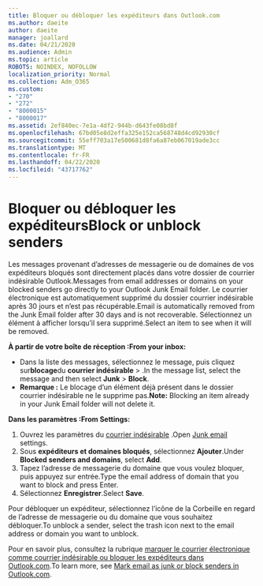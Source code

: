 ```yaml
---
title: Bloquer ou débloquer les expéditeurs dans Outlook.com
ms.author: daeite
author: daeite
manager: joallard
ms.date: 04/21/2020
ms.audience: Admin
ms.topic: article
ROBOTS: NOINDEX, NOFOLLOW
localization_priority: Normal
ms.collection: Adm_O365
ms.custom:
- "270"
- "272"
- "8000015"
- "8000017"
ms.assetid: 2ef840ec-7e1a-4df2-944b-d643fe08bd8f
ms.openlocfilehash: 67bd05e8d2effa325e152ca568748d4cd92930cf
ms.sourcegitcommit: 55eff703a17e500681d8fa6a87eb067019ade3cc
ms.translationtype: MT
ms.contentlocale: fr-FR
ms.lasthandoff: 04/22/2020
ms.locfileid: "43717762"
---
```

# <a name="block-or-unblock-senders"></a><span data-ttu-id="084a5-102">Bloquer ou débloquer les expéditeurs</span><span class="sxs-lookup"><span data-stu-id="084a5-102">Block or unblock senders</span></span>

<span data-ttu-id="084a5-103">Les messages provenant d’adresses de messagerie ou de domaines de vos expéditeurs bloqués sont directement placés dans votre dossier de courrier indésirable Outlook.</span><span class="sxs-lookup"><span data-stu-id="084a5-103">Messages from email addresses or domains on your blocked senders go directly to your Outlook Junk Email folder.</span></span> <span data-ttu-id="084a5-104">Le courrier électronique est automatiquement supprimé du dossier courrier indésirable après 30 jours et n’est pas récupérable.</span><span class="sxs-lookup"><span data-stu-id="084a5-104">Email is automatically removed from the Junk Email folder after 30 days and is not recoverable.</span></span> <span data-ttu-id="084a5-105">Sélectionnez un élément à afficher lorsqu’il sera supprimé.</span><span class="sxs-lookup"><span data-stu-id="084a5-105">Select an item to see when it will be removed.</span></span>

<span data-ttu-id="084a5-106">**À partir de votre boîte de réception :**</span><span class="sxs-lookup"><span data-stu-id="084a5-106">**From your inbox:**</span></span>

- <span data-ttu-id="084a5-107">Dans la liste des messages, sélectionnez le message, puis cliquez sur**blocage**du **courrier indésirable** > .</span><span class="sxs-lookup"><span data-stu-id="084a5-107">In the message list, select the message and then select **Junk** > **Block**.</span></span>
- <span data-ttu-id="084a5-108">**Remarque :** Le blocage d’un élément déjà présent dans le dossier courrier indésirable ne le supprime pas.</span><span class="sxs-lookup"><span data-stu-id="084a5-108">**Note:** Blocking an item already in your Junk Email folder will not delete it.</span></span>

<span data-ttu-id="084a5-109">**Dans les paramètres :**</span><span class="sxs-lookup"><span data-stu-id="084a5-109">**From Settings:**</span></span>

1. <span data-ttu-id="084a5-110">Ouvrez les paramètres du [courrier indésirable](https://outlook.live.com/mail/options/mail/junkEmail) .</span><span class="sxs-lookup"><span data-stu-id="084a5-110">Open [Junk email](https://outlook.live.com/mail/options/mail/junkEmail) settings.</span></span>
2. <span data-ttu-id="084a5-111">Sous **expéditeurs et domaines bloqués**, sélectionnez **Ajouter**.</span><span class="sxs-lookup"><span data-stu-id="084a5-111">Under **Blocked senders and domains**, select **Add**.</span></span>
3. <span data-ttu-id="084a5-112">Tapez l’adresse de messagerie du domaine que vous voulez bloquer, puis appuyez sur entrée.</span><span class="sxs-lookup"><span data-stu-id="084a5-112">Type the email address of domain that you want to block and press Enter.</span></span>
4. <span data-ttu-id="084a5-113">Sélectionnez **Enregistrer**.</span><span class="sxs-lookup"><span data-stu-id="084a5-113">Select **Save**.</span></span>

<span data-ttu-id="084a5-114">Pour débloquer un expéditeur, sélectionnez l’icône de la Corbeille en regard de l’adresse de messagerie ou du domaine que vous souhaitez débloquer.</span><span class="sxs-lookup"><span data-stu-id="084a5-114">To unblock a sender, select the trash icon next to the email address or domain you want to unblock.</span></span>

<span data-ttu-id="084a5-115">Pour en savoir plus, consultez la rubrique [marquer le courrier électronique comme courrier indésirable ou bloquer les expéditeurs dans Outlook.com](https://support.office.com/article/a3ece97b-82f8-4a5e-9ac3-e92fa6427ae4?wt.mc_id=Office_Outlook_com_Alchemy).</span><span class="sxs-lookup"><span data-stu-id="084a5-115">To learn more, see [Mark email as junk or block senders in Outlook.com](https://support.office.com/article/a3ece97b-82f8-4a5e-9ac3-e92fa6427ae4?wt.mc_id=Office_Outlook_com_Alchemy).</span></span>